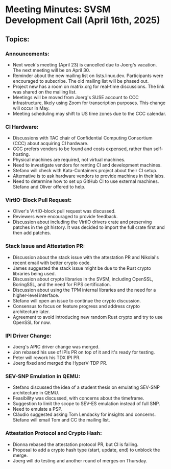 # Meeting Minutes: SVSM Development Call (April 16th, 2025)

## Topics:

### Announcements:

* Next week's meeting (April 23) is cancelled due to Joerg's vacation. The next meeting will be on April 30.
* Reminder about the new mailing list on lists.linux.dev. Participants were encouraged to subscribe. The old mailing list will be phased out.
* Project new has a room on matrix.org for real-time discussions. The link was shared on the mailing list.
* Meetings will be moved from Joerg's SUSE account to CCC infrastructure, likely using Zoom for transcription purposes. This change will occur in May.
* Meeting scheduling may shift to US time zones due to the CCC calendar.

### CI Hardware:

* Discussions with TAC chair of Confidential Computing Consortium (CCC) about acquiring CI hardware.
* CCC prefers vendors to be found and costs expensed, rather than self-hosting.
* Physical machines are required, not virtual machines.
* Need to investigate vendors for renting CI and development machines.
* Stefano will check with Kata-Containers project about their CI setup.
* Alternative is to ask hardware vendors to provide machines in their labs.
* Need to determine how to set up GitHub CI to use external machines. Stefano and Oliver offered to help.

### VirtIO-Block Pull Request:

* Oliver's VirtIO-block pull request was discussed.
* Reviewers were encouraged to provide feedback.
* Discussion about including the VirtIO drivers crate and preserving patches in the git history. It was decided to import the full crate first and then add patches.

### Stack Issue and Attestation PR:

* Discussion about the stack issue with the attestation PR and Nikolai's recent email with better crypto code.
* James suggested the stack issue might be due to the Rust crypto libraries being used.
* Discussion about crypto libraries in the SVSM, including OpenSSL, BoringSSL, and the need for FIPS certification.
* Discussion about using the TPM internal libraries and the need for a higher-level interface.
* Stefano will open an issue to continue the crypto discussion.
* Consensus to focus on feature progress and address crypto architecture later.
* Agreement to avoid introducing new random Rust crypto and try to use OpenSSL for now.

### IPI Driver Change:

* Joerg's APIC driver change was merged.
* Jon rebased his use of IPIs PR on top of it and it's ready for testing.
* Peter will rework his TDX IPI PR.
* Joerg fixed and merged the HyperV-TDP PR.

### SEV-SNP Emulation in QEMU:

* Stefano discussed the idea of a student thesis on emulating SEV-SNP architecture in QEMU.
* Feasibility was discussed, with concerns about the timeframe.
* Suggestion to limit the scope to SEV-ES emulation instead of full SNP.
* Need to emulate a PSP.
* Cláudio suggested asking Tom Lendacky for insights and concerns. Stefano will email Tom and CC the mailing list.

### Attestation Protocol and Crypto Hash:

* Dionna rebased the attestation protocol PR, but CI is failing.
* Proposal to add a crypto hash type (start, update, end) to unblock the merge.
* Joerg will do testing and another round of merges on Thursday.
